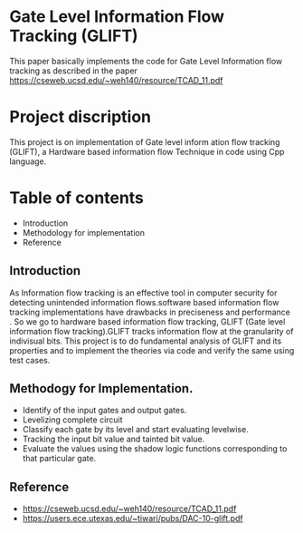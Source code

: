 
# Gate Level Information Flow Tracking (GLIFT)

This paper basically implements the code for Gate Level Information flow tracking as described in the paper https://cseweb.ucsd.edu/~weh140/resource/TCAD_11.pdf

# Project discription

This project is on implementation of Gate level inform ation flow tracking (GLIFT), a Hardware based information flow Technique in code using Cpp language.

# Table of contents

   * Introduction
   * Methodology for implementation
   * Reference 
   
## Introduction
As Information flow tracking is an effective tool in computer security for detecting unintended information flows.software based information flow tracking 
implementations have drawbacks in preciseness and performance . So we go to hardware based information flow tracking, GLIFT (Gate level information flow tracking).GLIFT tracks information flow at the granularity of indivisual bits.
This project is to do fundamental analysis of GLIFT and its properties and to implement the theories via code and verify the same using test cases.


## Methodogy for Implementation.
* Identify of the input gates and output gates.
* Levelizing complete circuit
* Classify each gate by its level and start evaluating levelwise.
* Tracking the input bit value and tainted bit value.
* Evaluate the values using the shadow logic functions corresponding to that particular gate.

## Reference
* https://cseweb.ucsd.edu/~weh140/resource/TCAD_11.pdf
* https://users.ece.utexas.edu/~tiwari/pubs/DAC-10-glift.pdf








